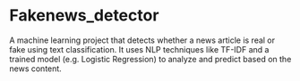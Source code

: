 # Fakenews_detector
A machine learning project that detects whether a news article is real or fake using text classification. It uses NLP techniques like TF-IDF and a trained model (e.g. Logistic Regression) to analyze and predict based on the news content.
